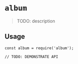 # `album`

> TODO: description

## Usage

```
const album = require('album');

// TODO: DEMONSTRATE API
```
